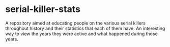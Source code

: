 # serial-killer-stats
A repository aimed at educating people on the various serial killers throughout history and their statistics that each of them have. An interesting way to view the years they were active and what happened during those years.
